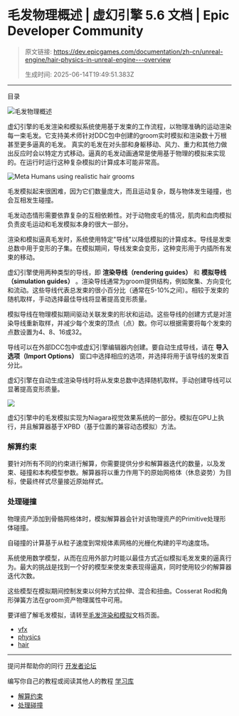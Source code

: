 # 毛发物理概述 | 虚幻引擎 5.6 文档 | Epic Developer Community

> 原文链接: https://dev.epicgames.com/documentation/zh-cn/unreal-engine/hair-physics-in-unreal-engine---overview
> 
> 生成时间: 2025-06-14T19:49:51.383Z

---

目录

![毛发物理概述](https://dev.epicgames.com/community/api/documentation/image/9326970b-822c-4874-bdfe-dc59137cdedb?resizing_type=fill&width=1920&height=335)

虚幻引擎的毛发渲染和模拟系统使用基于发束的工作流程，以物理准确的运动渲染每一束毛发。它支持美术师针对DDC包中创建的groom实时模拟和渲染数十万根甚至更多逼真的毛发。 真实的毛发在对头部和身躯移动、风力、重力和其他力做出反应时会以特定方式移动。逼真的毛发动画通常是使用基于物理的模拟来实现的。在运行时运行这种复杂模拟的计算成本可能非常高。

![Meta Humans using realistic hair grooms](https://d1iv7db44yhgxn.cloudfront.net/documentation/images/b10e7612-9342-4ecd-92c3-5a7a0de38309/hp-overview-1.png)

毛发模拟起来很困难，因为它们数量庞大，而且运动复杂，既与物体发生碰撞，也会互相发生碰撞。

毛发动态情形需要依靠复杂的互相依赖性。对于动物皮毛的情况，肌肉和血肉模拟负责皮毛运动和毛发模拟本身的很大一部分。

渲染和模拟逼真毛发时，系统使用特定"导线"以降低模拟的计算成本。导线是发束总数中用于变形的子集。在模拟期间，导线发束会变形，这种变形用于内插所有发束的移动。

虚幻引擎使用两种类型的导线，即 **渲染导线（rendering guides）** 和 **模拟导线（simulation guides）** 。渲染导线通常为groom提供结构，例如聚集、方向变化和流动。这些导线代表总发束的很小百分比（通常在5-10%之间）。相较于发束的随机取样，手动选择最佳导线将显著提高变形质量。

模拟导线在物理模拟期间驱动关联发束的形状和运动。这些导线的创建方式是对渲染导线重新取样，并减少每个发束的顶点（点）数。你可以根据需要将每个发束的点数设置为4、8、16或32。

导线可以在外部DCC包中或虚幻引擎编辑器内创建。要自动生成导线，请在 **导入选项（Import Options）** 窗口中选择相应的选项，并选择将用于该导线的发束百分比。

虚幻引擎在自动生成渲染导线时将从发束总数中选择随机取样。手动创建导线可以显著提高变形质量。

[![](https://d1iv7db44yhgxn.cloudfront.net/documentation/images/978f8927-3bc0-47fb-8511-a89b4e76e772/hp-overview-2.png)](https://d1iv7db44yhgxn.cloudfront.net/documentation/images/978f8927-3bc0-47fb-8511-a89b4e76e772/hp-overview-2.png)

虚幻引擎中的毛发模拟实现为Niagara视觉效果系统的一部分。模拟在GPU上执行，并且解算器基于XPBD（基于位置的兼容动态模拟）方法。

### 解算约束

要针对所有不同的约束进行解算，你需要提供分步和解算器迭代的数量，以及发束、碰撞和本构模型参数。解算器将以重力作用下的原始网格体（休息姿势）为目标，使最终样式尽量接近原始样式。

### 处理碰撞

物理资产添加到骨骼网格体时，模拟解算器会针对该物理资产的Primitive处理形体碰撞。

自碰撞的计算基于从粒子速度到常规体素网格的光栅化构建的平均速度场。

系统使用数学模型，从而在应用外部力时能以最佳方式近似模拟毛发发束的逼真行为。最大的挑战是找到一个好的模型来使发束表现得逼真，同时使用较少的解算器迭代次数。

这些模型在模拟期间控制发束以何种方式拉伸、混合和扭曲。Cosserat Rod和角形弹簧方法在groom资产物理属性中可用。

要详细了解毛发模拟，请转至[毛发渲染和模拟](/documentation/zh-cn/unreal-engine/hair-rendering-and-simulation-in-unreal-engine)文档页面。

-   [vfx](https://dev.epicgames.com/community/search?query=vfx)
-   [physics](https://dev.epicgames.com/community/search?query=physics)
-   [hair](https://dev.epicgames.com/community/search?query=hair)

* * *

提问并帮助你的同行 [开发者论坛](https://forums.unrealengine.com/categories?tag=unreal-engine)

编写你自己的教程或阅读其他人的教程 [学习库](https://dev.epicgames.com/community/unreal-engine/learning)

-   [解算约束](/documentation/zh-cn/unreal-engine/hair-physics-in-unreal-engine---overview#%E8%A7%A3%E7%AE%97%E7%BA%A6%E6%9D%9F)
-   [处理碰撞](/documentation/zh-cn/unreal-engine/hair-physics-in-unreal-engine---overview#%E5%A4%84%E7%90%86%E7%A2%B0%E6%92%9E)